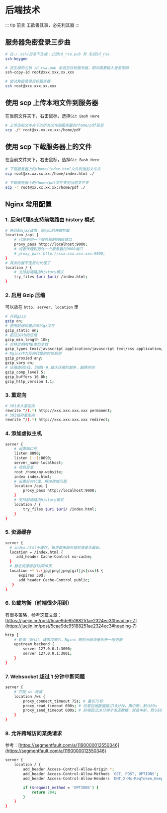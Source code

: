 # 后端技术

::: tip 前言
工欲善其事，必先利其器
:::

## 服务器免密登录三步曲

```sh {5}
# 在~/.ssh/目录下生成：公钥id_rsa.pub 和 私钥id_rsa
ssh-keygen

# 将生成的公钥 id_rsa.pub 发送至目标服务器，期间需要输入登录密码
ssh-copy-id root@xxx.xxx.xx.xxx

# 尝试免密登录目标服务器
ssh root@xxx.xxx.xx.xxx
```

## 使用 scp 上传本地文件到服务器

在当前文件夹下，右击鼠标，选择`Git Bash Here`

```sh
# 上传当前文件夹下的所有文件到服务器的/home/pdf目录
scp ./* root@xx.xx.xx.xx:/home/pdf
```

## 使用 scp 下载服务器上的文件

在当前文件夹下，右击鼠标，选择`Git Bash Here`

```sh
# 下载服务器上的/home/index.html文件到当前文件夹
scp root@xx.xx.xx.xx:/home/index.html ./

# 下载服务器上的/home/pdf文件夹到当前文件夹
scp -r root@xx.xx.xx.xx:/home/pdf ./
```

## Nginx 常用配置

### 1. 反向代理&支持前端路由 history 模式

```bash
# 先匹配ajax请求，带api的先被拦截
location /api {
    # 代理到同一个服务器的9000端口
    proxy_pass http://localhost:9000;
    # 或者代理到另外一个服务器的9000端口
    # proxy_pass http://xxx.xxx.xxx.xxx:9000;
}
# 其余的就不走反向代理了
location / {
    # 支持前端路由history模式
    try_files $uri $uri/ /index.html;
}
```

### 2. 启用 Gzip 压缩

可以放在 `http. server. location` 里

```bash
# 开启gzip
gzip on;
# 使用前端构建出来的gz文件
gzip_static on;
# 超过10kb的压缩
gzip_min_length 10k;
# 对特定的MIME类型生效
gzip_types text/javascript application/javascript text/css application/json;
# Nginx作为反向代理的时候启用
gzip_proxied any;
gzip_vary on;
# 压缩级别5级，范围1-9,越大压缩的越多，越费时间
gzip_comp_level 5;
gzip_buffers 16 8k;
gzip_http_version 1.1;
```

### 3. 重定向

```bash
# 301永久重定向
rewrite ^/(.*) http://xxx.xxx.xxx.xxx permanent;
# 302临时重定向
rewrite ^/(.*) http://xxx.xxx.xxx.xxx redirect;
```

### 4. 添加虚拟主机

```bash
server {
    # 设置端口号
    listen 8090;
    listen [::]:8090;
    server_name localhost;
    # 项目目录
    root /home/my-website;
    index index.html;
    # 设置反向代理，解决跨域问题
    location /api {
        proxy_pass http://localhost:9000;
    }
    # 支持前端路由history模式
    location / {
        try_files $uri $uri/ /index.html;
    }
}
```

### 5. 资源缓存

```bash
server {
  # index.html不缓存，每次都来服务器检查是否最新。
  location = /index.html {
     add_header Cache-Control no-cache;
  }
  # 静态资源缓存时间30天
  location ~* \.(jpg|png|jpeg|gif|js|css)$ {
      expires 30d;
      add_header Cache-Control public;
   }
}
```

### 6. 负载均衡（前端很少用到）

有很多策略，参考这篇文章：[https://juejin.im/post/5cae9de95188251ae2324ec3#heading-7](https://juejin.im/post/5cae9de95188251ae2324ec3#heading-7)

```bash
http {
    # 轮询（默认），请求过来后，Nginx 随机分配流量到任一服务器
    upstream backend {
        server 127.0.0.1:3000;
        server 127.0.0.1:3001;
    }
}
```

### 7. Websocket 超过 1 分钟中断问题

```bash
server {
    # 匹配 ws 链接
    location /ws {
        proxy_connect_timeout 75s; # 最长75秒
        proxy_read_timeout 600s; # 如果后端数据超过10分钟，再中断，默认60s
        proxy_send_timeout 600s; # 前端超过10分钟才发送数据，就会中断，默认60s
    }
}
```

### 8. 允许跨域访问某类请求

参考：[https://segmentfault.com/a/1190000012550346](https://segmentfault.com/a/1190000012550346)

```bash
server {
    location / {
        add_header Access-Control-Allow-Origin *;
        add_header Access-Control-Allow-Methods 'GET, POST, OPTIONS';
        add_header Access-Control-Allow-Headers 'DNT,X-Mx-ReqToken,Keep-Alive,User-Agent,X-Requested-With,If-Modified-Since,Cache-Control,Content-Type,Authorization';

        if ($request_method = 'OPTIONS') {
            return 204;
        }
    }
}
```
